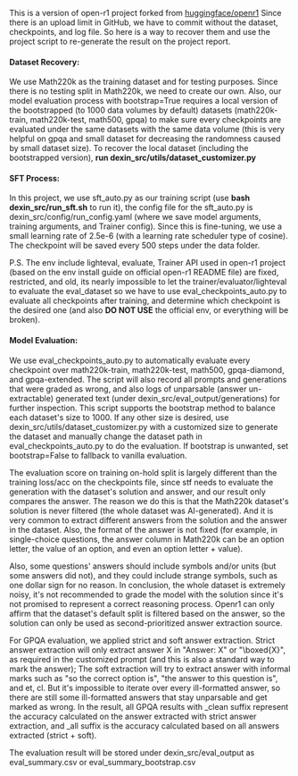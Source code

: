 This is a version of open-r1 project forked from [huggingface/openr1](https://github.com/huggingface/open-r1)
Since there is an upload limit in GitHub, we have to commit without the dataset, checkpoints, and log file. So here is a way to recover them and use the project script to re-generate the result on the project report.

#### Dataset Recovery: 
We use Math220k as the training dataset and for testing purposes. Since there is no testing split in Math220k, we need to create our own.  Also, our model evaluation process with bootstrap=True requires a local version of the bootstrapped (to 1000 data volumes by default) datasets (math220k-train, math220k-test, math500, gpqa) to make sure every checkpoints are evaluated under the same datasets with the same data volume (this is very helpful on gpqa and small dataset for decreasing the randomness caused by small dataset size). To recover the local dataset (including the bootstrapped version), **run dexin_src/utils/dataset_customizer.py**

#### SFT Process:
In this project, we use sft_auto.py as our training script (use **bash dexin_src/run_sft.sh** to run it), the config file for the sft_auto.py is dexin_src/config/run_config.yaml (where we save model arguments, training arguments, and Trainer config). Since this is fine-tuning, we use a small learning rate of 2.5e-6 (with a learning rate scheduler type of cosine). The checkpoint will be saved every 500 steps under the data folder.

P.S. The env include lighteval, evaluate, Trainer API used in open-r1 project (based on the env install guide on official open-r1 README file) are fixed, restricted, and old, its nearly impossible to let the trainer/evaluator/lighteval to evaluate the eval_dataset so we have to use eval_checkpoints_auto.py to evaluate all checkpoints after training, and determine which checkpoint is the desired one (and also **DO NOT USE** the official env, or everything will be broken).

#### Model Evaluation:
We use eval_checkpoints_auto.py to automatically evaluate every checkpoint over math220k-train, math220k-test, math500, gpqa-diamond, and gpqa-extended. The script will also record all prompts and generations that were graded as wrong, and also logs of unparsable (answer un-extractable) generated text (under dexin_src/eval_output/generations) for further inspection. This script supports the bootstrap method to balance each dataset's size to 1000. If any other size is desired, use dexin_src/utils/dataset_customizer.py with a customized size to generate the dataset and manually change the dataset path in eval_checkpoints_auto.py to do the evaluation. If bootstrap is unwanted, set bootstrap=False to fallback to vanilla evaluation.

The evaluation score on training on-hold split is largely different than the training loss/acc on the checkpoints file, since stf needs to evaluate the generation with the dataset's solution and answer, and our result only compares the answer. The reason we do this is that the Math220k dataset's solution is never filtered (the whole dataset was AI-generated). And it is very common to extract different answers from the solution and the answer in the dataset. Also, the format of the answer is not fixed (for example, in single-choice questions, the answer column in Math220k can be an option letter, the value of an option, and even an option letter + value). 

Also, some questions' answers should include symbols and/or units (but some answers did not), and they could include strange symbols, such as one dollar sign for no reason. In conclusion, the whole dataset is extremely noisy, it's not recommended to grade the model with the solution since it's not promised to represent a correct reasoning process. Openr1 can only affirm that the dataset's default split is filtered based on the answer, so the solution can only be used as second-prioritized answer extraction source.

For GPQA evaluation, we applied strict and soft answer extraction. Strict answer extraction will only extract answer X in "Answer: X" or "\boxed{X}", as required in the customized prompt (and this is also a standard way to mark the answer); The soft extraction will try to extract answer with informal marks such as "so the correct option is", "the answer to this question is", and et, cl. But it's impossible to iterate over every ill-formatted answer, so there are still some ill-formatted answers that stay unparsable and get marked as wrong. In the result, all GPQA results with _clean suffix represent the accuracy calculated on the answer extracted with strict answer extraction, and _all suffix is the accuracy calculated based on all answers extracted (strict + soft).

The evaluation result will be stored under dexin_src/eval_output as eval_summary.csv or eval_summary_bootstrap.csv


